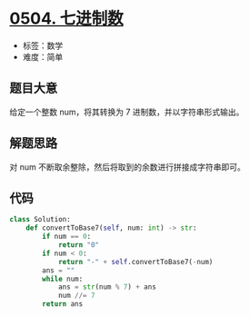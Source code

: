 # [0504. 七进制数](https://leetcode.cn/problems/base-7/)

- 标签：数学
- 难度：简单

## 题目大意

给定一个整数 num，将其转换为 7 进制数，并以字符串形式输出。

## 解题思路

对 num 不断取余整除，然后将取到的余数进行拼接成字符串即可。

## 代码

```Python
class Solution:
    def convertToBase7(self, num: int) -> str:
        if num == 0:
            return "0"
        if num < 0:
            return "-" + self.convertToBase7(-num)
        ans = ""
        while num:
            ans = str(num % 7) + ans
            num //= 7
        return ans
```


